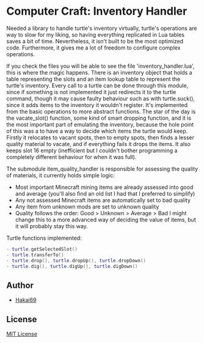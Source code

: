 # Computer Craft: Inventory Handler

Needed a library to handle turtle's inventory virtually, turtle's operations are way to slow for my liking, so having everything replicated in Lua tables saves a bit of time. Nevertheless, it isn't built to be the most optimized code. Furthermore, it gives me a lot of freedom to configure complex operations.  

If you check the files you will be able to see the file 'inventory_handler.lua', this is where the magic happens. There is an inventory object that holds a table representing the slots and an item lookup table to represent the turtle's inventory. Every call to a turtle can be done through this module, since if something is not implemented it just redirects it to the turtle command, though it may cause faulty behaviour such as with turtle.suck(), since it adds items to the inventory it wouldn't register. It's implemented from the basic operations to more abstract functions. The star of the day is the vacate_slot() function, some kind of smart dropping function, and it is the most important part of emulating the inventory, because the hole point of this was a to have a way to decide which items the turtle would keep. Firstly it relocates to vacant spots, then to empty spots, then finds a lesser quality material to vacate, and if everything fails it drops the items. It also keeps slot 16 empty (inefficient but I couldn't bother programming a completely different behaviour for when it was full).  

The submodule item_quality_handler is responsible for assessing the quality of materials, it currently holds simple logic:
- Most important Minecraft mining items are already assessed into good and average (you'll also find an old list I had that I preferred to simplify)
- Any not assessed Minecraft items are automatically set to bad quality
- Any item from unknown mods are set to unknown quality
- Quality follows the order: Good > Unknown > Average > Bad
I might change this to a more advanced way of deciding the value of items, but it will probably stay this way.  

Turtle functions implemented:
```lua
- turtle.getSelectedSlot()
- turtle.transferTo()
- turtle.drop(), turtle.dropUp(), turtle.dropDown()
- turtle.dig(), turtle.digUp(), turtle.digDown()
```

## Author
- [Hakai69](https://github.com/Hakai69)

## License
[MIT License](LICENSE)